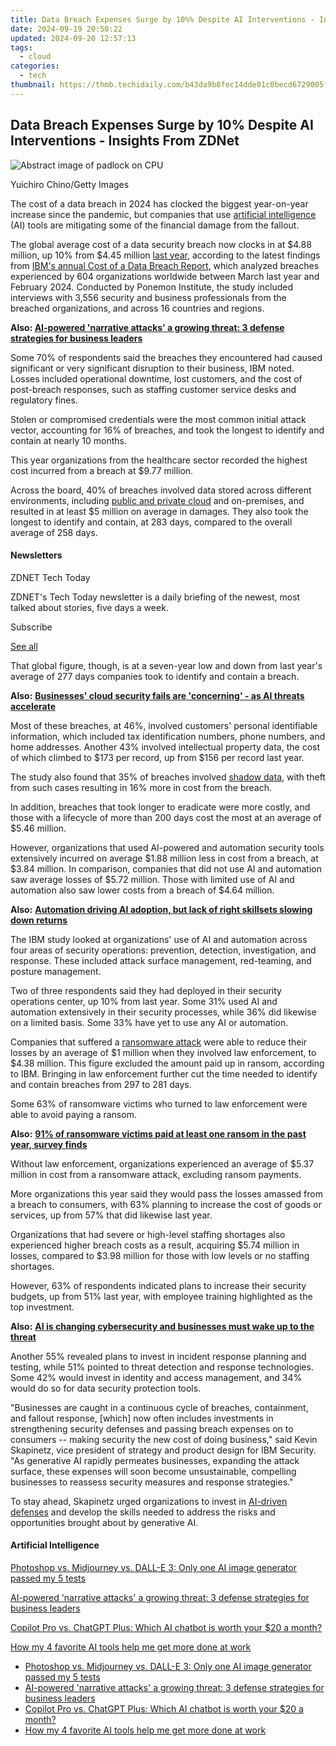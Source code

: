 ```yaml
---
title: Data Breach Expenses Surge by 10%% Despite AI Interventions - Insights From ZDNet
date: 2024-09-19 20:50:22
updated: 2024-09-20 12:57:13
tags:
  - cloud
categories:
  - tech
thumbnail: https://thmb.techidaily.com/b43da9b8fec14dde01c0becd6729005fd0db59f099a461c4a5b1f228776ffdea.jpg
---
```


## Data Breach Expenses Surge by 10% Despite AI Interventions - Insights From ZDNet

![Abstract image of padlock on CPU](https://www.zdnet.com/a/img/resize/1bd626fe397d94dfac7ab65f8a88b46007e5628c/2024/07/31/d11c8960-d38b-49b9-be02-8ffe803370f5/security-cpu-yuichiro-chino072024.jpg?auto=webp&width=1280)

Yuichiro Chino/Getty Images

The cost of a data breach in 2024 has clocked the biggest year-on-year increase since the pandemic, but companies that use [artificial intelligence](https://www.zdnet.com/article/what-is-ai-heres-everything-you-need-to-know-about-artificial-intelligence/#link=%7B%22linkText%22:%22artificial%20intelligence%22,%22target%22:%22%5Fblank%22,%22href%22:%22https://www.zdnet.com/article/what-is-ai-heres-everything-you-need-to-know-about-artificial-intelligence/%22,%22role%22:%22standard%22,%22absolute%22:%22%22%7D) (AI) tools are mitigating some of the financial damage from the fallout. 

The global average cost of a data security breach now clocks in at $4.88 million, up 10% from $4.45 million [last year](https://www.zdnet.com/article/were-you-caught-up-in-the-latest-data-breach-heres-how-to-tell/#link=%7B%22role%22:%22standard%22,%22href%22:%22https://www.zdnet.com/article/were-you-caught-up-in-the-latest-data-breach-heres-how-to-tell/%22,%22target%22:%22%5Fblank%22,%22absolute%22:%22%22,%22linkText%22:%22last%20year%22%7D), according to the latest findings from [IBM's annual Cost of a Data Breach Report](https://www.ibm.com/reports/data-breach#link=%7B%22role%22:%22standard%22,%22href%22:%22https://www.ibm.com/reports/data-breach%22,%22target%22:%22%5Fblank%22,%22absolute%22:%22%22,%22linkText%22:%22IBM's%20annual%20Cost%20of%20a%20Data%20Breach%20Report%22%7D), which analyzed breaches experienced by 604 organizations worldwide between March last year and February 2024\. Conducted by Ponemon Institute, the study included interviews with 3,556 security and business professionals from the breached organizations, and across 16 countries and regions. 

**Also: [AI-powered 'narrative attacks' a growing threat: 3 defense strategies for business leaders](https://www.zdnet.com/article/ai-powered-narrative-attacks-a-growing-threat-3-defense-strategies-for-business-leaders/)**

Some 70% of respondents said the breaches they encountered had caused significant or very significant disruption to their business, IBM noted. Losses included operational downtime, lost customers, and the cost of post-breach responses, such as staffing customer service desks and regulatory fines. 

Stolen or compromised credentials were the most common initial attack vector, accounting for 16% of breaches, and took the longest to identify and contain at nearly 10 months.

This year organizations from the healthcare sector recorded the highest cost incurred from a breach at $9.77 million. 

Across the board, 40% of breaches involved data stored across different environments, including [public and private cloud](https://www.zdnet.com/article/businesses-cloud-security-fails-are-concerning-as-ai-threats-accelerate/#link=%7B%22role%22:%22standard%22,%22href%22:%22https://www.zdnet.com/article/businesses-cloud-security-fails-are-concerning-as-ai-threats-accelerate/%22,%22target%22:%22%5Fblank%22,%22absolute%22:%22%22,%22linkText%22:%22public%20and%20private%20cloud%22%7D) and on-premises, and resulted in at least $5 million on average in damages. They also took the longest to identify and contain, at 283 days, compared to the overall average of 258 days. 

#### Newsletters

ZDNET Tech Today

ZDNET's Tech Today newsletter is a daily briefing of the newest, most talked about stories, five days a week.

 Subscribe

[See all](https://www.zdnet.com/newsletters/)

That global figure, though, is at a seven-year low and down from last year's average of 277 days companies took to identify and contain a breach. 

**Also:** [**Businesses' cloud security fails are 'concerning' - as AI threats accelerate**](https://www.zdnet.com/article/businesses-cloud-security-fails-are-concerning-as-ai-threats-accelerate/#link=%7B%22role%22:%22standard%22,%22href%22:%22https://www.zdnet.com/article/businesses-cloud-security-fails-are-concerning-as-ai-threats-accelerate/%22,%22target%22:%22%5Fblank%22,%22absolute%22:%22%22,%22linkText%22:%22%3Cstrong%3EBusinesses'%20cloud%20security%20fails%20are%20'concerning'%20-%20as%20AI%20threats%20accelerate%3C/strong%3E%22%7D)

Most of these breaches, at 46%, involved customers' personal identifiable information, which included tax identification numbers, phone numbers, and home addresses. Another 43% involved intellectual property data, the cost of which climbed to $173 per record, up from $156 per record last year. 

The study also found that 35% of breaches involved [shadow data](https://www.zdnet.com/article/half-of-apac-firms-waver-on-processes-to-accommodate-remote-work/#link=%7B%22role%22:%22standard%22,%22href%22:%22https://www.zdnet.com/article/half-of-apac-firms-waver-on-processes-to-accommodate-remote-work/%22,%22target%22:%22%5Fblank%22,%22absolute%22:%22%22,%22linkText%22:%22shadow%20data%22%7D), with theft from such cases resulting in 16% more in cost from the breach. 

In addition, breaches that took longer to eradicate were more costly, and those with a lifecycle of more than 200 days cost the most at an average of $5.46 million. 

However, organizations that used AI-powered and automation security tools extensively incurred on average $1.88 million less in cost from a breach, at $3.84 million. In comparison, companies that did not use AI and automation saw average losses of $5.72 million. Those with limited use of AI and automation also saw lower costs from a breach of $4.64 million. 

**Also:** [**Automation driving AI adoption, but lack of right skillsets slowing down returns**](https://www.zdnet.com/article/automation-driving-ai-adoption-but-lack-of-right-skillsets-slowing-down-returns/#link=%7B%22role%22:%22standard%22,%22href%22:%22https://www.zdnet.com/article/automation-driving-ai-adoption-but-lack-of-right-skillsets-slowing-down-returns/%22,%22target%22:%22%5Fblank%22,%22absolute%22:%22%22,%22linkText%22:%22%3Cstrong%3EAutomation%20driving%20AI%20adoption,%20but%20lack%20of%20right%20skillsets%20slowing%20down%20returns%3C/strong%3E%22%7D)

The IBM study looked at organizations' use of AI and automation across four areas of security operations: prevention, detection, investigation, and response. These included attack surface management, red-teaming, and posture management. 

Two of three respondents said they had deployed in their security operations center, up 10% from last year. Some 31% used AI and automation extensively in their security processes, while 36% did likewise on a limited basis. Some 33% have yet to use any AI or automation. 

Companies that suffered a [ransomware attack](https://www.zdnet.com/article/what-is-ransomware-everything-you-need-to-know-and-how-to-reduce-your-risk/) were able to reduce their losses by an average of $1 million when they involved law enforcement, to $4.38 million. This figure excluded the amount paid up in ransom, according to IBM. Bringing in law enforcement further cut the time needed to identify and contain breaches from 297 to 281 days. 

Some 63% of ransomware victims who turned to law enforcement were able to avoid paying a ransom. 

**Also:** [**91% of ransomware victims paid at least one ransom in the past year, survey finds**](https://www.zdnet.com/article/91-of-ransomware-victims-paid-at-least-one-ransom-in-the-past-year-survey-finds/)

Without law enforcement, organizations experienced an average of $5.37 million in cost from a ransomware attack, excluding ransom payments. 

More organizations this year said they would pass the losses amassed from a breach to consumers, with 63% planning to increase the cost of goods or services, up from 57% that did likewise last year. 

Organizations that had severe or high-level staffing shortages also experienced higher breach costs as a result, acquiring $5.74 million in losses, compared to $3.98 million for those with low levels or no staffing shortages. 

However, 63% of respondents indicated plans to increase their security budgets, up from 51% last year, with employee training highlighted as the top investment. 

**Also:** [**AI is changing cybersecurity and businesses must wake up to the threat**](https://www.zdnet.com/article/ai-is-changing-cybersecurity-and-businesses-must-wake-up-to-the-threat/#link=%7B%22role%22:%22standard%22,%22href%22:%22https://www.zdnet.com/article/ai-is-changing-cybersecurity-and-businesses-must-wake-up-to-the-threat/%22,%22target%22:%22%5Fblank%22,%22absolute%22:%22%22,%22linkText%22:%22%3Cstrong%3EAI%20is%20changing%20cybersecurity%20and%20businesses%20must%20wake%20up%20to%20the%20threat%3C/strong%3E%22%7D) 

Another 55% revealed plans to invest in incident response planning and testing, while 51% pointed to threat detection and response technologies. Some 42% would invest in identity and access management, and 34% would do so for data security protection tools.

"Businesses are caught in a continuous cycle of breaches, containment, and fallout response, \[which\] now often includes investments in strengthening security defenses and passing breach expenses on to consumers -- making security the new cost of doing business," said Kevin Skapinetz, vice president of strategy and product design for IBM Security. "As generative AI rapidly permeates businesses, expanding the attack surface, these expenses will soon become unsustainable, compelling businesses to reassess security measures and response strategies."

To stay ahead, Skapinetz urged organizations to invest in [AI-driven defenses](https://www.zdnet.com/article/cyberdefense-will-need-ai-capabilities-to-safeguard-digital-borders/) and develop the skills needed to address the risks and opportunities brought about by generative AI.

#### Artificial Intelligence

[Photoshop vs. Midjourney vs. DALL-E 3: Only one AI image generator passed my 5 tests](https://www.zdnet.com/article/is-photoshops-new-text-to-image-as-good-as-midjourney-and-dall-e-we-test-it-and-see/ "Photoshop vs. Midjourney vs. DALL-E 3: Only one AI image generator passed my 5 tests")

[AI-powered 'narrative attacks' a growing threat: 3 defense strategies for business leaders](https://www.zdnet.com/article/ai-powered-narrative-attacks-a-growing-threat-3-defense-strategies-for-business-leaders/ "AI-powered 'narrative attacks' a growing threat: 3 defense strategies for business leaders")

[Copilot Pro vs. ChatGPT Plus: Which AI chatbot is worth your $20 a month?](https://www.zdnet.com/article/copilot-pro-vs-chatgpt-plus-which-is-ai-chatbot-is-worth-your-20-a-month/ "Copilot Pro vs. ChatGPT Plus: Which AI chatbot is worth your $20 a month?")

[How my 4 favorite AI tools help me get more done at work](https://www.zdnet.com/article/how-my-4-favorite-ai-tools-help-me-get-more-done-at-work/ "How my 4 favorite AI tools help me get more done at work")

* [Photoshop vs. Midjourney vs. DALL-E 3: Only one AI image generator passed my 5 tests](https://www.zdnet.com/article/is-photoshops-new-text-to-image-as-good-as-midjourney-and-dall-e-we-test-it-and-see/ "Photoshop vs. Midjourney vs. DALL-E 3: Only one AI image generator passed my 5 tests")
* [AI-powered 'narrative attacks' a growing threat: 3 defense strategies for business leaders](https://www.zdnet.com/article/ai-powered-narrative-attacks-a-growing-threat-3-defense-strategies-for-business-leaders/ "AI-powered 'narrative attacks' a growing threat: 3 defense strategies for business leaders")
* [Copilot Pro vs. ChatGPT Plus: Which AI chatbot is worth your $20 a month?](https://www.zdnet.com/article/copilot-pro-vs-chatgpt-plus-which-is-ai-chatbot-is-worth-your-20-a-month/ "Copilot Pro vs. ChatGPT Plus: Which AI chatbot is worth your $20 a month?")
* [How my 4 favorite AI tools help me get more done at work](https://www.zdnet.com/article/how-my-4-favorite-ai-tools-help-me-get-more-done-at-work/ "How my 4 favorite AI tools help me get more done at work")

<ins class="adsbygoogle"
     style="display:block"
     data-ad-format="autorelaxed"
     data-ad-client="ca-pub-7571918770474297"
     data-ad-slot="1223367746"></ins>



<ins class="adsbygoogle"
     style="display:block"
     data-ad-client="ca-pub-7571918770474297"
     data-ad-slot="8358498916"
     data-ad-format="auto"
     data-full-width-responsive="true"></ins>
